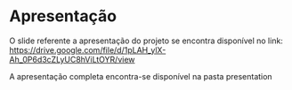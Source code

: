 # Apresentação

O slide referente a apresentação do projeto se encontra disponível no link: https://drive.google.com/file/d/1pLAH_ylX-Ah_0P6d3cZLyUC8hViLtOYR/view

A apresentação completa encontra-se disponível na pasta presentation
